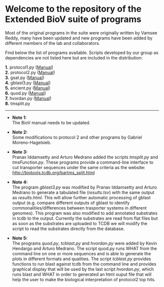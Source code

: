 # Welcome to the repository of the Extended BioV suite of programs

Most of the original programs in the suite were originally written by Vamsee Reddy, many have been updated and new programs have been added by different members of the lab and collaborators.

Find below the list of programs available. Scripts developed by our group as dependencies are not listed here but are included in the distribution:  

**1.** protocol1.py  ([Manual](manuals/BioV_manual.pdf))  
**2.** protocol2.py  ([Manual](manuals/BioV_manual.pdf))  
**3.** gsat.py       ([Manual](manuals/BioV_manual.pdf))  
**4.** gblast3.py    ([Manual](manuals/BioV_manual.pdf))    
**5.** ancient.py    ([Manual](manuals/AR_INSTRUCTIONS.pdf))  
**6.** quod.py       ([Manual](https://github.com/khendarg/hvordan/blob/master/docs/quod.md))  
**7.** hvordan.py    ([Manual](https://github.com/khendarg/hvordan/blob/master/docs/hvordan.md))  
**8.** tmsplit.py  

---  

* **Note 1:**  
The BioV manual needs to be updated.  

* **Note 2:**  
Some modifications to protocol 2 and other programs
by Gabriel Moreno-Hagelsieb.   

* **Note 3:**  
Pranav Iddamsetty and Arturo Medrano added the scripts
_tmsplit.py_ and _tmsFunction.py_. These programs provide a 
command-line interface to cut transporter sequences
under the same criteria as the website:  
http://biotools.tcdb.org/bartms_split.html  

* **Note 4:**  
The program _gblast3.py_ was modified by Pranav Iddamsetty 
and Arturo Medrano to generate a tabulated file 
(_results.tsv_) with the same output as _results.html_. This 
will allow further automatic processing of gblast output 
(e.g. compare different outputs of gblast to identify 
commonalities/differences between trasporter systems in 
different genomes). This program was also modified to add 
annotated substrates in tcdb to the output. Currently the 
substrates are read from flat files but as soon as the 
substrates are uploaded to TCDB we will modify the script 
to read the substrates directly from the database.  

* **Note 5:**  
The programs _quod.py_, _tcblast.py_ and _hvordan.py_ were added 
by Kevin Hendargo and Arturo Medrano. The script quod.py 
runs WHAT from the command line on one or more sequences 
and is able to generate the plots in different formats and 
qualities. The script _tcblast.py_ provides functions to run 
blast against tcdb from the command line and provides 
graphical display that will be used by the last script 
_hvordan.py_, which runs blast and WHAT in order to generated 
an html ouput file that will help the user to make the 
biological interpretation of protocol2 top hits.  


